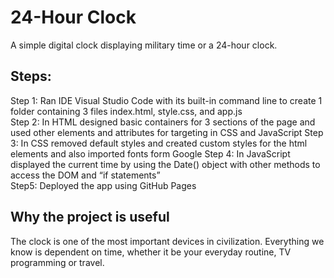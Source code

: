 # 24-Hour Clock
A simple digital clock displaying military time or a 24-hour clock.

## Steps:
Step 1: Ran IDE Visual Studio Code with its built-in command line to create 1 folder containing 3 files index.html, style.css, and app.js   
Step 2: In HTML designed basic containers for 3 sections of the page and used other elements and attributes for targeting in CSS and JavaScript 
Step 3: In CSS removed default styles and created custom styles for the html elements and also imported fonts form Google 
Step 4: In JavaScript displayed the current time by using the Date() object with other methods to access the DOM and “if  statements”   
Step5: Deployed the app using GitHub Pages   

## Why the project is useful
The clock is one of the most important devices in civilization. 
Everything we know is dependent on time, whether it be your everyday routine, TV programming or travel.

